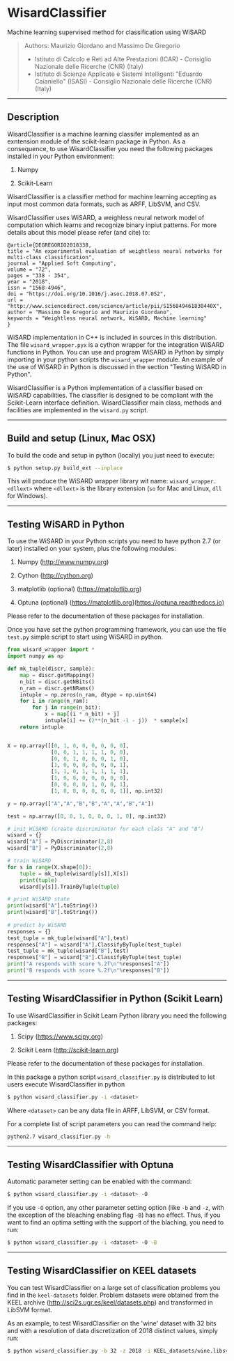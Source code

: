 # WisardClassifier
Machine learning supervised method for classification using WiSARD

> Authors: Maurizio Giordano and Massimo De Gregorio
> - Istituto di Calcolo e Reti ad Alte Prestazioni (ICAR) - Consiglio Nazionale delle Ricerche (CNR) (Italy)
> - Istituto di Scienze Applicate e Sistemi Intelligenti "Eduardo Caianiello" (ISASI) - Consiglio Nazionale delle Ricerche (CNR) (Italy)

----------------------
Description
----------------------

WisardClassifier is a machine learning classifer implemented as an exntension module of
the scikit-learn package in Python.
As a consequence, to use WisardClassifier you need the following packages installed in your
Python environment:

1) Numpy

2) Scikit-Learn

WisardClassifier is a classifier method for machine learning accepting as input most common 
data formats, such as ARFF, LibSVM, and CSV.

WisardClassifier uses  WiSARD, a weighless neural network model of computation which
learns and recognize binary inpiut patterns. For more details about this model please refer (and cite) to:

```
@article{DEGREGORIO2018338,
title = "An experimental evaluation of weightless neural networks for multi-class classification",
journal = "Applied Soft Computing",
volume = "72",
pages = "338 - 354",
year = "2018",
issn = "1568-4946",
doi = "https://doi.org/10.1016/j.asoc.2018.07.052",
url = "http://www.sciencedirect.com/science/article/pii/S156849461830440X",
author = "Massimo De Gregorio and Maurizio Giordano",
keywords = "Weightless neural network, WiSARD, Machine learning"
}
```

WiSARD implementation in C++ is included in sources in this distribution.
The file <code>wisard_wrapper.pyx</code> is a cython wrapper for the integration
WiSARD functions in Python. You can use and program WiSARD in Python 
by simply importing in your python scripts the <code>wisard_wrapper</code> module.
An example of the use of WiSARD in Python is discussed in the section "Testing WiSARD in Python".

WisardClassifier is a Python implementation of a classifier based on WiSARD capabilities. 
The classifier is designed to be compliant with the Scikit-Learn interface definition.
WisardClassifier main class, methods and facilities are implemented in the <code>wisard.py</code> 
script.

----------------------
Build and setup (Linux, Mac OSX)
----------------------

To build the code and setup in python (locally) you just need to execute:

```bash
$ python setup.py build_ext --inplace
```

This will produce the WiSARD wrapper library wit name: <code>wisard_wrapper.\<dllext\></code> 
where <code>\<dllext\></code> is the library extension (<code>so</code> for Mac and Linux, <code>dll</code> for Windows).


----------------------
Testing WiSARD in Python
----------------------

To use the WiSARD in your Python scripts you need to have
python 2.7 (or later) installed on your system, plus the following
modules:

1. Numpy (http://www.numpy.org)

2. Cython (http://cython.org) 

3. matplotlib (optional) (https://matplotlib.org)

4. Optuna (optional) (https://matplotlib.org](https://optuna.readthedocs.io)

Please refer to the documentation of these packages for installation.

Once you have set the python programming framework, you can use the file <code>test.py</code> simple
script to start using WiSARD in python.

```python
from wisard_wrapper import *
import numpy as np

def mk_tuple(discr, sample):
    map = discr.getMapping()
    n_bit = discr.getNBits()
    n_ram = discr.getNRams()
    intuple = np.zeros(n_ram, dtype = np.uint64)
    for i in range(n_ram):
        for j in range(n_bit):
            x = map[(i * n_bit) + j]
            intuple[i] += (2**(n_bit -1 - j))  * sample[x]
    return intuple


X = np.array([[0, 1, 0, 0, 0, 0, 0, 0],
              [0, 0, 1, 1, 1, 1, 0, 0],
              [0, 0, 1, 0, 0, 0, 1, 0],
              [1, 0, 0, 0, 0, 0, 0, 1],
              [1, 1, 0, 1, 1, 1, 1, 1],
              [1, 0, 0, 0, 0, 0, 0, 0],
              [0, 0, 0, 0, 1, 0, 0, 1],
              [1, 0, 0, 0, 0, 0, 0, 1]], np.int32)

y = np.array(["A","A","B","B","A","A","B","A"])

test = np.array([0, 0, 1, 0, 0, 0, 1, 0], np.int32)

# init WiSARD (create discriminator for each class "A" and "B")
wisard = {}
wisard["A"] = PyDiscriminator(2,8)
wisard["B"] = PyDiscriminator(2,8)

# train WiSARD
for s in range(X.shape[0]):
    tuple = mk_tuple(wisard[y[s]],X[s])
    print(tuple)
    wisard[y[s]].TrainByTuple(tuple)

# print WiSARD state
print(wisard["A"].toString())
print(wisard["B"].toString())
    
# predict by WiSARD
responses = {}
test_tuple = mk_tuple(wisard["A"],test)
responses["A"] = wisard["A"].ClassifyByTuple(test_tuple)
test_tuple = mk_tuple(wisard["B"],test)
responses["B"] = wisard["B"].ClassifyByTuple(test_tuple)
print("A responds with score %.2f\n"%responses["A"])
print("B responds with score %.2f\n"%responses["B"])
```

----------------------
Testing WisardClassifier in Python (Scikit Learn)
----------------------

To use WisardClassifier in Scikit Learn Python library 
you need the following packages:

1. Scipy (https://www.scipy.org)

2. Scikit Learn (http://scikit-learn.org)

Please refer to the documentation of these packages for installation.

In this package a python script <code>wisard_classifier.py</code> is distributed to let users 
execute WisardClassifier in python 

```bash
$ python wisard_classifier.py -i <dataset>
```

Where <code>\<dataset\></code> can be any data file in ARFF, LibSVM, or CSV format.

For a complete list of script parameters you can read the command help:

```bash
python2.7 wisard_classifier.py -h
```

----------------------
Testing WisardClassifier with Optuna
----------------------

Automatic parameter setting can be enabled with the command:

```bash
$ python wisard_classifier.py -i <dataset> -O
```

If you use `-O` option, any other parameter setting option (like `-b` and `-z`, with the exception of the bleaching enabling flag `-B`) has no effect.
Thus, if you want to find an optima setting with the support of the blaching, you need to run:

```bash
$ python wisard_classifier.py -i <dataset> -O -B
```


----------------------
Testing WisardClassifier on KEEL datasets
----------------------

You can test WisardClassifier on a large set of classification problems you 
find in the <code>keel-datasets</code> folder. Problem datasets were obtained from the
KEEL archive (http://sci2s.ugr.es/keel/datasets.php) and transformed in LibSVM format.

As an example, to test WisardClassifier on the 'wine' dataset with 32 bits and with a resolution of data discretization
of 2018 distinct values, simply run:

```bash
$ python wisard_classifier.py -b 32 -z 2018 -i KEEL_datasets/wine.libsvm
```
    
